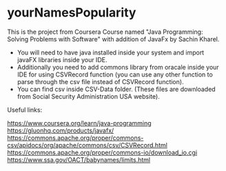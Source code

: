 # yourNamesPopularity

This is the project from Coursera Course named "Java Programming: Solving Problems with Software" with addition of JavaFx by Sachin Kharel.
- You will need to have java installed inside your system and import javaFX libraries inside your IDE.
- Additionally you need to add commons library from oracale inside your IDE for using CSVRecord function (you can use any other function to parse through the csv file instead of CSVRecord function).
- You can find csv inside CSV-Data folder. (These files are downloaded from Social Security Administration USA website).

Useful links:

https://www.coursera.org/learn/java-programming
https://gluonhq.com/products/javafx/
https://commons.apache.org/proper/commons-csv/apidocs/org/apache/commons/csv/CSVRecord.html
https://commons.apache.org/proper/commons-io/download_io.cgi
https://www.ssa.gov/OACT/babynames/limits.html
